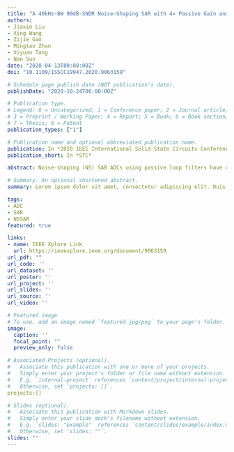 ```yaml
---
title: "A 40kHz-BW 90dB-SNDR Noise-Shaping SAR with 4× Passive Gain and 2nd-Order Mismatch Error Shaping"
authors:
- Jiaxin Liu
- Xing Wang
- Zijie Gao
- Mingtao Zhan
- Xiyuan Tang
- Nan Sun
date: "2020-04-13T00:00:00Z"
doi: "10.1109/ISSCC19947.2020.9063159"

# Schedule page publish date (NOT publication's date).
publishDate: "2020-10-24T00:00:00Z"

# Publication type.
# Legend: 0 = Uncategorized; 1 = Conference paper; 2 = Journal article;
# 3 = Preprint / Working Paper; 4 = Report; 5 = Book; 6 = Book section;
# 7 = Thesis; 8 = Patent
publication_types: ["1"]

# Publication name and optional abbreviated publication name.
publication: In *2020 IEEE International Solid-State Circuits Conference*
publication_short: In *STC*

abstract: Noise-shaping (NS) SAR ADCs using passive loop filters have drawn increasing attention due to their simplicity, low power, zero static current, and PVT robustness. However, prior works show limited resolution (ENOB≤13b) due to two main challenges. The 1 st one is thermal noise. Passive loop filters cannot provide gain [1]. Hence, their suppression of the comparator noise is limited. In addition, every capacitor switching introduces extra kT/C noise. To reduce noise, a passive gain of 2 is realized in [2]. It also realizes passive voltage summation, which obviates the need for a multipath comparator, further reducing the comparator noise. Nevertheless, it uses small capacitors for residue sampling to minimize signal attenuation, leading to a large total kT/C noise of 20kT/C (C is the DAC size). Also, its NTF is mild (zero at 0.5), leading to limited SQNR benefit. The 2 nd challenge is DAC mismatch. Classic DEM is unsuitable for SARs with a high-resolution DAC due to excessive hardware cost. To reduce circuit complexity, Ref. [3] applies DEM only to the MSB part of the DAC, but the LSB part still produces considerable errors. The mismatch error shaping (MES) technique of [4] is well suited for high-resolution binary DACs due to low hardware complexity, but it has its own limitations. First, it can only achieve 1 st -order shaping with limited error suppression capability. Also, being 1 st -order, it has strong signal dependence and can produce considerable tones, especially at low input amplitudes. In addition, it suffers from signal range loss.

# Summary. An optional shortened abstract.
summary: Lorem ipsum dolor sit amet, consectetur adipiscing elit. Duis posuere tellus ac convallis placerat. Proin tincidunt magna sed ex sollicitudin condimentum.

tags:
- ADC
- SAR
- NSSAR
featured: true

links:
- name: IEEE Xplore Link
  url: https://ieeexplore.ieee.org/document/9063159
url_pdf: ""
url_code: ''
url_dataset: ''
url_poster: ''
url_project: ''
url_slides: ''
url_source: ''
url_video: ''

# Featured image
# To use, add an image named `featured.jpg/png` to your page's folder. 
image:
  caption: ''
  focal_point: ""
  preview_only: false

# Associated Projects (optional).
#   Associate this publication with one or more of your projects.
#   Simply enter your project's folder or file name without extension.
#   E.g. `internal-project` references `content/project/internal-project/index.md`.
#   Otherwise, set `projects: []`.
projects:[]

# Slides (optional).
#   Associate this publication with Markdown slides.
#   Simply enter your slide deck's filename without extension.
#   E.g. `slides: "example"` references `content/slides/example/index.md`.
#   Otherwise, set `slides: ""`.
slides: ""
---
```

